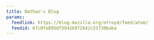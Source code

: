 ```yaml
---
title: Nathan's Blog
params:
  feedlink: https://blog.mozilla.org/nfroyd/feed/atom/
  feedid: 67c0fe895df3942b972642c51730baba
---
```

